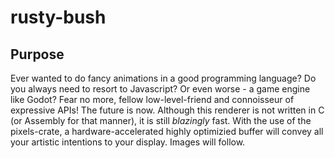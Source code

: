 # rusty-bush

## Purpose

Ever wanted to do fancy animations in a good programming language? Do you always need to resort to Javascript? Or even worse - a game engine like Godot?
Fear no more, fellow low-level-friend and connoisseur of expressive APIs! The future is now. Although this renderer is not written in C (or Assembly for that manner),
it is still _blazingly_ fast. With the use of the pixels-crate, a hardware-accelerated highly optimizied buffer will convey all your artistic intentions to your
display. Images will follow.
